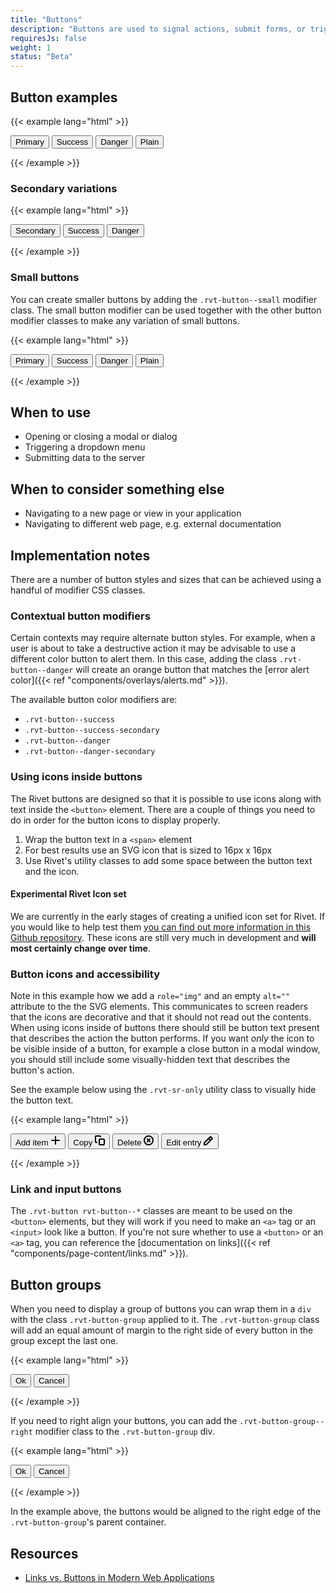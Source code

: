 ```yaml
---
title: "Buttons"
description: "Buttons are used to signal actions, submit forms, or trigger new content within the current context."
requiresJs: false
weight: 1
status: "Beta"
---
```


## Button examples
{{< example lang="html" >}}<div class="rvt-button-group">
    <button class="rvt-button">Primary</button>
    <button class="rvt-button rvt-button--success">Success</button>
    <button class="rvt-button rvt-button--danger">Danger</button>
    <button class="rvt-button rvt-button--plain">Plain</button>
</div>
{{< /example >}}

### Secondary variations
{{< example lang="html" >}}<div class="rvt-button-group">
    <button class="rvt-button rvt-button--secondary">Secondary</button>
    <button class="rvt-button rvt-button--success-secondary">Success</button>
    <button class="rvt-button rvt-button--danger-secondary">Danger</button>
</div>
{{< /example >}}

### Small buttons
You can create smaller buttons by adding the `.rvt-button--small` modifier class. The small button modifier can be used together with the other button modifier classes to make any variation of small buttons.

{{< example lang="html" >}}<div class="rvt-button-group">
    <button class="rvt-button rvt-button--small">Primary</button>
    <button class="rvt-button rvt-button--success rvt-button--small">Success</button>
    <button class="rvt-button rvt-button--danger rvt-button--small">Danger</button>
    <button class="rvt-button rvt-button--plain rvt-button--small">Plain</button>
</div>
{{< /example >}}

## When to use
- Opening or closing a modal or dialog
- Triggering a dropdown menu
- Submitting data to the server

## When to consider something else
- Navigating to a new page or view in your application
- Navigating to different web page, e.g. external documentation

## Implementation notes
There are a number of button styles and sizes that can be achieved using a handful of modifier CSS classes.

### Contextual button modifiers
Certain contexts may require alternate button styles. For example, when a user is about to take a destructive action it may be advisable to use a different color button to alert them. In this case, adding the class `.rvt-button--danger` will create an orange button that matches the [error alert color]({{< ref "components/overlays/alerts.md" >}}).

The available button color modifiers are:

- `.rvt-button--success`
- `.rvt-button--success-secondary`
- `.rvt-button--danger`
- `.rvt-button--danger-secondary`

### Using icons inside buttons
The Rivet buttons are designed so that it is possible to use icons along with text inside the `<button>` element. There are a couple of things you need to do in order for the button icons to display properly.

1. Wrap the button text in a `<span>` element
2. For best results use an SVG icon that is sized to 16px x 16px
3. Use Rivet's utility classes to add some space between the button text and the icon.

<div class="alert alert--message rvt-m-bottom-lg">
    <h4 class="rvt-alert__title" id="warning-alert-title">Experimental Rivet Icon set</h4>
    <p class="rvt-alert__message">We are currently in the early stages of creating a unified icon set for Rivet. If you would like to help test them <a href="https://github.iu.edu/UITS/rivet-icons" rel="noopener">you can find out more information in this Github repository</a>. These icons are still very much in development and <strong>will most certainly change over time</strong>.</p>
</div>

### Button icons and accessibility
Note in this example how we add a `role="img"` and an empty `alt=""` attribute to the the SVG elements. This communicates to screen readers that the icons are decorative and that it should not read out the contents. When using icons inside of buttons there should still be button text present that describes the action the button performs. If you want _only_ the icon to be visible inside of a button, for example a close button in a modal window, you should still include some visually-hidden text that describes the button's action.

See the example below using the `.rvt-sr-only` utility class to visually hide the button text.

{{< example lang="html" >}}<div class="rvt-button-group">
    <button class="rvt-button">
        <span class="rvt-m-right-xs">Add item</span>
        <svg role="img" alt="" xmlns="http://www.w3.org/2000/svg" width="16" height="16" viewBox="0 0 16 16">
            <path fill="currentColor" d="M14,7H9V2A1,1,0,0,0,7,2V7H2A1,1,0,0,0,2,9H7v5a1,1,0,0,0,2,0V9h5a1,1,0,0,0,0-2Z"/>
        </svg>
    </button>
    <button class="rvt-button">
        <span class="rvt-m-right-xs">Copy</span>
        <svg role="img" alt="" xmlns="http://www.w3.org/2000/svg" width="16" height="16" viewBox="0 0 16 16">
            <g fill="currentColor">
                <path d="M4,10.23H1.92V2H8V3h2V2A2,2,0,0,0,8,0H1.92a2,2,0,0,0-2,2v8.23a2,2,0,0,0,2,2H4Z"/>
                <path d="M14,16H8a2,2,0,0,1-2-2V7A2,2,0,0,1,8,5h6a2,2,0,0,1,2,2v7A2,2,0,0,1,14,16ZM8,7v7h6V7Z"/>
            </g>
        </svg>
    </button>
    <button class="rvt-button rvt-button--danger">
        <span class="rvt-m-right-xs">Delete</span>
        <svg role="img" alt="" xmlns="http://www.w3.org/2000/svg" width="16" height="16" viewBox="0 0 16 16">
            <g fill="currentColor">
                <path d="M8,0a8,8,0,1,0,8,8A8,8,0,0,0,8,0ZM8,14a6,6,0,1,1,6-6A6,6,0,0,1,8,14Z"/>
                <path d="M10.83,5.17a1,1,0,0,0-1.41,0L8,6.59,6.59,5.17A1,1,0,0,0,5.17,6.59L6.59,8,5.17,9.41a1,1,0,1,0,1.41,1.41L8,9.41l1.41,1.41a1,1,0,0,0,1.41-1.41L9.41,8l1.41-1.41A1,1,0,0,0,10.83,5.17Z"/>
            </g>
        </svg>
    </button>
    <button class="rvt-button rvt-button--secondary">
        <span class="rvt-sr-only">Edit entry</span>
        <svg xmlns="http://www.w3.org/2000/svg" width="16" height="16" viewBox="0 0 16 16">
            <path fill="currentColor" d="M14.62,4.19,11.74,1.34a1.1,1.1,0,0,0-1.55,0L0,11.62,0,16l4.45,0L14.64,5.73A1.1,1.1,0,0,0,14.62,4.19ZM3.62,14H2V12.44l6-6L9.58,8ZM11,6.57,9.4,5,11,3.4,12.57,5Z"/>
        </svg>
    </button>
</div>
{{< /example >}}

### Link and input buttons
The `.rvt-button rvt-button--*` classes are meant to be used on the `<button>` elements, but they will work if you need to make an `<a>` tag or an `<input>` look like a button. If you're not sure whether to use a `<button>` or an `<a>` tag, you can reference the [documentation on links]({{< ref "components/page-content/links.md" >}}).

## Button groups
When you need to display a group of buttons you can wrap them in a `div` with the class `.rvt-button-group` applied to it. The `.rvt-button-group` class will add an equal amount of margin to the right side of every button in the group except the last one.

{{< example lang="html" >}}<div class="rvt-button-group">
    <button class="rvt-button">Ok</button>
    <button class="rvt-button rvt-button--secondary">Cancel</button>
</div>
{{< /example >}}

If you need to right align your buttons, you can add the `.rvt-button-group--right` modifier class to the `.rvt-button-group` div.

{{< example lang="html" >}}<div class="rvt-button-group rvt-button-group--right">
    <button class="rvt-button">Ok</button>
    <button class="rvt-button rvt-button--secondary">Cancel</button>
</div>
{{< /example >}}

In the example above, the buttons would be aligned to the right edge of the `.rvt-button-group`'s parent container.

## Resources
- [Links vs. Buttons in Modern Web Applications](https://marcysutton.com/links-vs-buttons-in-modern-web-applications/)
